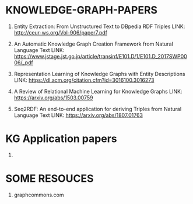 # KNOWLEDGE-GRAPH-PAPERS

1. Entity Extraction: From Unstructured Text to DBpedia RDF Triples
LINK: http://ceur-ws.org/Vol-906/paper7.pdf

2. An Automatic Knowledge Graph Creation Framework from Natural Language Text
LINK: https://www.jstage.jst.go.jp/article/transinf/E101.D/1/E101.D_2017SWP0006/_pdf

3. Representation Learning of Knowledge Graphs with Entity Descriptions
LINK: https://dl.acm.org/citation.cfm?id=3016100.3016273

4. A Review of Relational Machine Learning for Knowledge Graphs
LINK: https://arxiv.org/abs/1503.00759

5. Seq2RDF: An end-to-end application for deriving Triples from Natural Language Text
LINK: https://arxiv.org/abs/1807.01763


# KG Application papers

1. 


# SOME RESOUCES

1. graphcommons.com
